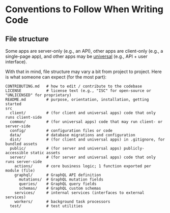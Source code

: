 # Conventions to Follow When Writing Code

## File structure

Some apps are server-only (e.g., an API), other apps are client-only (e.g., a single-page app), and other apps may be [universal][universal-javascript] (e.g., API + user interface).

With that in mind, file structure may vary a bit from project to project. Here is what someone can expect (for the most part):


    CONTRIBUTING.md   # how to edit / contribute to the codebase
    LICENSE           # license text (e.g., "ISC" for open-source or "UNLICENSED" for proprietary)
    README.md         # purpose, orientation, installation, getting started
    src
      client/         # (for client and universal apps) code that only runs client-side
      common/         # (for universal apps) code that may run client- or server-side
      config/         # configuration files or code
      data/           # database migrations and configuration
      dist/           # (for client and universal apps) in .gitignore, for bundled assets
      public/         # (for server and universal apps) publicly-accessible static assets
      server/         # (for server and universal apps) code that only runs server-side
        actions/      # core business logic; 1 function exported per module (file)
        graphql/      # GraphQL API definition
          mutations/  # GraphQL mutation fields
          queries/    # GraphQL query fields
          schemas/    # GraphQL custom schemas
        services/     # internal services (interfaces to external services)
        workers/      # background task processors
      test/           # test utilities



<!-- references -->

[universal-javascript]:https://medium.com/@ghengeveld/isomorphism-vs-universal-javascript-4b47fb481beb
